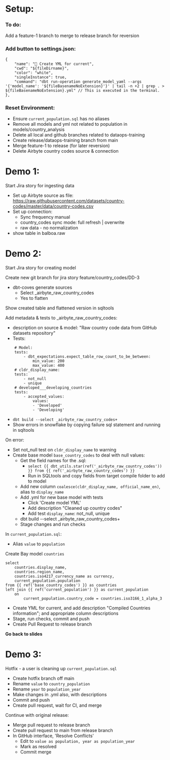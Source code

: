 # Setup:
### To do:
Add a feature-1 branch to merge to release branch for reversion

### Add button to settings.json:
```
{
    "name": "📝 Create YML for current",
    "cwd": "${fileDirname}",
    "color": "white",
    "singleInstance": true,
    "command": "dbt run-operation generate_model_yaml --args '{'model_name': '${fileBasenameNoExtension}'}' | tail -n +2 | grep . > ${fileBasenameNoExtension}.yml" // This is executed in the terminal.
},
```

### Reset Environment:
- Ensure `current_population.sql` has no aliases
- Remove all models and yml not related to population in models/country_analysis
- Delete all local and github branches related to dataops-training
- Create release/dataops-training branch from main
- Merge feature-1 to release (for later reversion)
- Delete Airbyte country codes source & connection


# Demo 1:

Start Jira story for ingesting data

- Set up Airbyte source as file:
https://raw.githubusercontent.com/datasets/country-codes/master/data/country-codes.csv
- Set up connection:
    - Sync frequency manual
    - country_codes sync mode: full refresh | overwrite
    - raw data - no normalization
- show table in balboa.raw

# Demo 2:

Start Jira story for creating model

Create new git branch for jira story feature/country_codes/DD-3

- dbt-coves generate sources
  - Select _airbyte_raw_country_codes
  - Yes to flatten

Show created table and flattened version in sqltools

Add metadata & tests to _airbyte_raw_country_codes:
- description on source & model: "Raw country code data from GitHub datasets repository"
- Tests:
```
    # Model:
    tests:
        - dbt_expectations.expect_table_row_count_to_be_between:
            min_value: 200
            max_value: 400
    # cldr_display_name:
    tests:
        - not_null
        - unique
    # developed___developing_countries
    tests:
        - accepted_values:
            values:
            - 'Developed'
            - 'Developing'
```
- `dbt build --select _airbyte_raw_country_codes+`
- Show errors in snowflake by copying failure sql statement and running in sqltools

On error:
- Set not_null test on `cldr_display_name` to warning
- Create base model `base_country_codes` to deal with null values:
    - Get the field names for the .sql:
        - `select {{ dbt_utils.star(ref('_airbyte_raw_country_codes')) }} from {{ ref('_airbyte_raw_country_codes') }}`
        - Run in SQLtools and copy fields from target compile folder to add to model
    - Add new column `coalesce(cldr_display_name, official_name_en)`, alias to `display_name`
    - Add .yml for new base model with tests
        - Click 'Create model YML'
        - Add description "Cleaned up country codes"
        - Add test `display_name`: not_null, unique
    - dbt build --select _airbyte_raw_country_codes+
    - Stage changes and run checks

In `current_population.sql`:
- Alias `value` to `population`

Create Bay model `countries`

```
select
    countries.display_name,
    countries.region_name,
    countries.iso4217_currency_name as currency,
    current_population.population
from {{ ref('base_country_codes') }} as countries
left join {{ ref('current_population') }} as current_population
    on
        current_population.country_code = countries.iso3166_1_alpha_3

  ```
- Create YML for current, and add description "Compiled Countries information"; and appropriate column descriptions
- Stage, run checks, commit and push
- Create Pull Request to release branch

**Go back to slides**


# Demo 3:

Hotfix - a user is cleaning up `current_population.sql`
- Create hotfix branch off main
- Rename `value` to `country_population`
- Rename `year` to `population_year`
- Make changes in .yml also, with descriptions
- Commit and push
- Create pull request, wait for CI, and merge

Continue with original release:
- Merge pull request to release branch
- Create pull request to main from release branch
- In GitHub interface, 'Resolve Conflicts'
  - Edit to `value as population, year as population_year`
  - Mark as resolved
  - Commit merge


